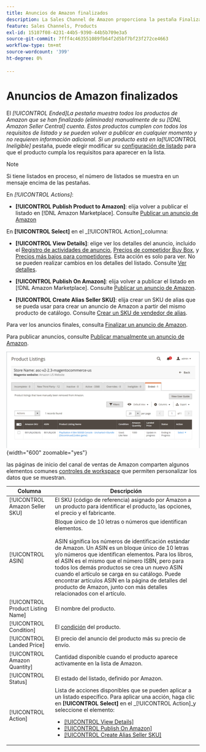 ```yaml
---
title: Anuncios de Amazon finalizados
description: La Sales Channel de Amazon proporciona la pestaña Finalizado para revisar los anuncios finalizados de Amazon Marketplace, que se pueden volver a publicar cuando así se elija.
feature: Sales Channels, Products
exl-id: 15107f08-4231-44b5-9390-44b5b709e3a5
source-git-commit: 7fff4c463551089fb64f2d5bf7bf23f272ce4663
workflow-type: tm+mt
source-wordcount: '399'
ht-degree: 0%

---
```


# Anuncios de Amazon finalizados

El _[!UICONTROL Ended]_La pestaña muestra todos los productos de Amazon que se han finalizado (eliminado) manualmente de su [!DNL Amazon Seller Central] cuenta. Estos productos cumplen con todos los requisitos de listado y se pueden volver a publicar en cualquier momento y no requieren información adicional. Si un producto está en la_[!UICONTROL Ineligible]_ pestaña, puede elegir modificar su [configuración de listado](./listing-settings.md) para que el producto cumpla los requisitos para aparecer en la lista.

>[!NOTE]
>
>Si tiene listados en proceso, el número de listados se muestra en un mensaje encima de las pestañas.

En _[!UICONTROL Actions]_:

- **[!UICONTROL Publish Product to Amazon]**: elija volver a publicar el listado en [!DNL Amazon Marketplace]. Consulte [Publicar un anuncio de Amazon](./publish-listings-manually.md)

En **[!UICONTROL Select]** en el _[!UICONTROL Action]_columna:

- **[!UICONTROL View Details]**: elige ver los detalles del anuncio, incluido el [Registro de actividades de anuncio](./product-listing-details.md#listing-activity-log), [Precios de competidor Buy Box](./product-listing-details.md#buy-box-competitor-pricing), y [Precios más bajos para competidores](./product-listing-details.md#lowest-competitor-pricing). Esta acción es solo para ver. No se pueden realizar cambios en los detalles del listado. Consulte [Ver detalles](./product-listing-details.md).

- **[!UICONTROL Publish On Amazon]**: elija volver a publicar el listado en [!DNL Amazon Marketplace]. Consulte [Publicar un anuncio de Amazon](./publish-listings-manually.md).

- **[!UICONTROL Create Alias Seller SKU]**: elija crear un SKU de alias que se pueda usar para crear un anuncio de Amazon a partir del mismo producto de catálogo. Consulte [Crear un SKU de vendedor de alias](./create-alias-seller-sku.md).

Para ver los anuncios finales, consulta [Finalizar un anuncio de Amazon](./end-listings-manually.md).

Para publicar anuncios, consulte [Publicar manualmente un anuncio de Amazon](./publish-listings-manually.md).

![Anuncios de Amazon finalizados](assets/amazon-ended-listings.png){width="600" zoomable="yes"}

las páginas de inicio del canal de ventas de Amazon comparten algunos elementos comunes [controles de workspace](./workspace-controls.md) que permiten personalizar los datos que se muestran.

| Columna | Descripción |
|-----------------------------------|------------------------------------------------------------------------------------------------------------------------------------------------------------------------------------------------------------------------------------------------------------------------------------------------------------------------------------------------------------------------------------------------------------------------------------------------------------------------------------|
| [!UICONTROL Amazon Seller SKU] | El SKU (código de referencia) asignado por Amazon a un producto para identificar el producto, las opciones, el precio y el fabricante. |
| [!UICONTROL ASIN] | Bloque único de 10 letras o números que identifican elementos.<br><br>ASIN significa los números de identificación estándar de Amazon. Un ASIN es un bloque único de 10 letras y/o números que identifican elementos. Para los libros, el ASIN es el mismo que el número ISBN, pero para todos los demás productos se crea un nuevo ASIN cuando el artículo se carga en su catálogo. Puede encontrar artículos ASIN en la página de detalles del producto de Amazon, junto con más detalles relacionados con el artículo. |
| [!UICONTROL Product Listing Name] | El nombre del producto. |
| [!UICONTROL Condition] | El [condición](./product-listing-condition.md) del producto. |
| [!UICONTROL Landed Price] | El precio del anuncio del producto más su precio de envío. |
| [!UICONTROL Amazon Quantity] | Cantidad disponible cuando el producto aparece activamente en la lista de Amazon. |
| [!UICONTROL Status] | El estado del listado, definido por Amazon. |
| [!UICONTROL Action] | Lista de acciones disponibles que se pueden aplicar a un listado específico. Para aplicar una acción, haga clic en **[!UICONTROL Select]** en el _[!UICONTROL Action]_y seleccione el elemento:<ul><li>[[!UICONTROL View Details]](./product-listing-details.md)</li><li>[[!UICONTROL Publish On Amazon]](./publish-listings-manually.md)</li><li>[[!UICONTROL Create Alias Seller SKU]](./create-alias-seller-sku.md#region-specific)</li></ul> |
